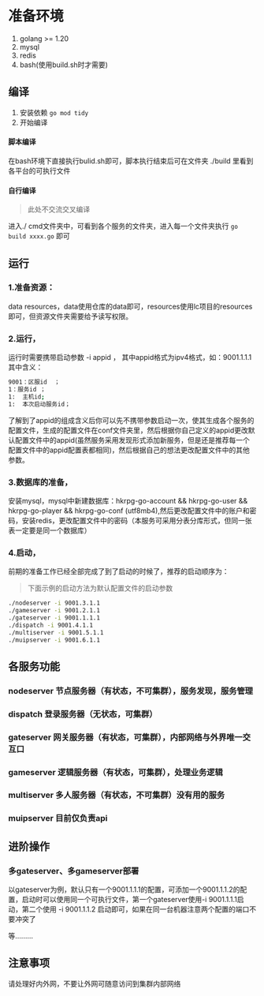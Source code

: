# 准备环境
1. golang >= 1.20
2. mysql
3. redis
4. bash(使用build.sh时才需要)

## 编译
1. 安装依赖
`go mod tidy`
2. 开始编译
#### 脚本编译
在bash环境下直接执行bulid.sh即可，脚本执行结束后可在文件夹 ./build 里看到各平台的可执行文件
#### 自行编译
> 此处不交流交叉编译

 进入./ cmd文件夹中，可看到各个服务的文件夹，进入每一个文件夹执行 `go build xxxx.go` 即可

## 运行
### 1.准备资源：
data resources，data使用仓库的data即可，resources使用lc项目的resources即可，但资源文件夹需要给予读写权限。
### 2.运行，
运行时需要携带启动参数 -i appid ， 其中appid格式为ipv4格式，如：9001.1.1.1 其中含义：
```bash
9001：区服id  ；
1：服务id ； 
1:  主机id;
1:  本次启动服务id；
```
了解到了appid的组成含义后你可以先不携带参数启动一次，使其生成各个服务的配置文件，生成的配置文件在conf文件夹里，然后根据你自己定义的appid更改默认配置文件中的appid(虽然服务采用发现形式添加新服务，但是还是推荐每一个配置文件中的appid配置表都相同)，然后根据自己的想法更改配置文件中的其他参数。
### 3.数据库的准备，
安装mysql，mysql中新建数据库：hkrpg-go-account && hkrpg-go-user && hkrpg-go-player && hkrpg-go-conf (utf8mb4),然后更改配置文件中的账户和密码，安装redis，更改配置文件中的密码（本服务可采用分表分库形式，但同一张表一定要是同一个数据库）
### 4.启动，
前期的准备工作已经全部完成了到了启动的时候了，推荐的启动顺序为：
> 下面示例的启动方法为默认配置文件的启动参数
```bash
./nodeserver -i 9001.3.1.1
./gameserver -i 9001.2.1.1
./gateserver -i 9001.1.1.1
./dispatch -i 9001.4.1.1
./multiserver -i 9001.5.1.1
./muipserver -i 9001.6.1.1
```

## 各服务功能
### nodeserver 节点服务器（有状态，不可集群），服务发现，服务管理
### dispatch 登录服务器（无状态，可集群）
### gateserver 网关服务器（有状态，可集群），内部网络与外界唯一交互口
### gameserver 逻辑服务器（有状态，可集群），处理业务逻辑
### multiserver 多人服务器（有状态，不可集群）没有用的服务
### muipserver 目前仅负责api

## 进阶操作
### 多gateserver、多gameserver部署
以gateserver为例，默认只有一个9001.1.1.1的配置，可添加一个9001.1.1.2的配置，启动时可以使用同一个可执行文件，第一个gateserver使用-i 9001.1.1.1启动，第二个使用 -i 9001.1.1.2 启动即可，如果在同一台机器注意两个配置的端口不要冲突了

等.........

## 注意事项
请处理好内外网，不要让外网可随意访问到集群内部网络